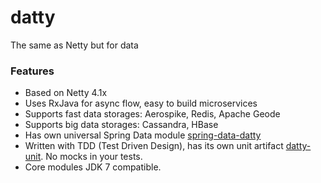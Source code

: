 # datty
The same as Netty but for data

### Features
* Based on Netty 4.1x
* Uses RxJava for async flow, easy to build microservices
* Supports fast data storages: Aerospike, Redis, Apache Geode
* Supports big data storages: Cassandra, HBase
* Has own universal Spring Data module [spring-data-datty](spring-data-datty)
* Written with TDD (Test Driven Design), has its own unit artifact [datty-unit](datty-unit). No mocks in your tests.
* Core modules JDK 7 compatible.
